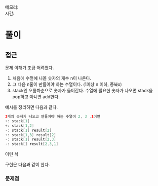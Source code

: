 메모리: <br>
시간: 

# 풀이
## 접근
문제 이해가 조금 어려웠다.
1. 처음에 수열에 나올 숫자의 개수 n이 나온다.
2. 그 다음 n줄이 만들어야 하는 수열이다. (1이상 n 이하, 중복x)
3. stack엔 오름차순으로 숫자가 들어간다. 수열에 필요한 숫자가 나오면 stack을 pop하고 아니면 add한다.

예시를 정리하면 다음과 같다.
```java
3개의 숫자가 나오고 만들어야 하는 수열이 2, 3 ,1이면
+: stack[1]
+: stack[1,2]
-: stack[1] result[2]
+: stack[1,3] result[2]
-: stack[1] result[2,3]
-: stack[] result[2,3,1]
```
이런 식

구현은 다음과 같이 한다.


### 문제점
